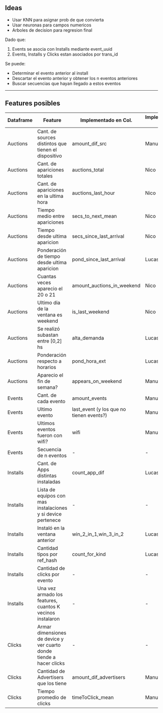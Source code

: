 Ideas
-----

* Usar KNN para asignar prob de que convierta
* Usar neuronas para campos numericos
* Arboles de decision para regresion final

Dado que: 
1. Events se asocia con Installs mediante event_uuid
2. Events, Installs y Clicks estan asociados por trans_id

Se puede: 
* Determinar el evento anterior al install
* Descartar el evento anterior y obtener los n eventos anteriores
* Buscar secuencias que hayan llegado a estos eventos



---
Features posibles 
-----------------

|Dataframe|Feature|Implementado en Col.|Implementado Por|Funciona?|
|---------|-------|--------------------|----------------|---------|
|Auctions|Cant. de sources distintos que tienen el dispositivo|amount_dif_src |Manu|-
|Auctions|Cant. de apariciones totales|auctions_total|Nico|-
|Auctions|Cant. de apariciones en la ultima hora|auctions_last_hour|Nico|-
|Auctions|Tiempo medio entre apariciones|secs_to_next_mean|Nico|-
|Auctions|Tiempo desde ultima aparicion|secs_since_last_arrival|Nico|
|Auctions|Ponderación de tiempo desde ultima aparicion|pond_since_last_arrival|Lucas|
|Auctions|Cuantas veces aparecio el 20 o 21|amount_auctions_in_weekend|Nico|-
|Auctions|Ultimo dia de la ventana es  weekend|is_last_weekend|Nico|-
|Auctions|Se realizó subastan entre [0,2] hs|alta_demanda|Lucas|-
|Auctions|Ponderación respecto a horarios|pond_hora_ext|Lucas|-
|Auctions|Aparecio el fin de semana?|appears_on_weekend |Manu|-
|Events|Cant. de cada evento|amount_events|Manu|-
|Events|Ultimo evento|last_event (y los que no tienen events?)|Manu|-
|Events|Ultimos eventos fueron con wifi?| wifi | Manu |-
|Events|Secuencia de n eventos|-|-|-
|Installs|Cant. de Apps distintas instaladas|count_app_dif|Lucas|-
|Installs|Lista de equipos con mas instalaciones y  si device pertenece|-|-|-
|Installs|Instaló en la ventana anterior|win_2_in_1,win_3_in_2|Lucas|-
|Installs|Cantidad tipos por ref_hash|count_for_kind|Lucas|-
|Installs|Cantidad de clicks por evento|-|-|-
|Installs|Una vez armado los features, cuantos K vecinos instalaron|-|-|-
|Clicks|Armar dimensiones de device y ver cuarto donde tiende a hacer clicks|-|-|-
|Clicks|Cantidad de Advertisers que los tiene|amount_dif_advertisers|Manu|-
|Clicks|Tiempo promedio de clicks|timeToClick_mean |Manu|-
 
